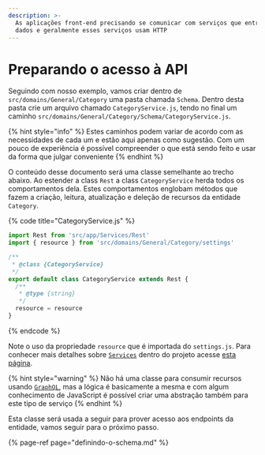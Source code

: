 ```yaml
---
description: >-
  As aplicações front-end precisando se comunicar com serviços que entregam
  dados e geralmente esses serviços usam HTTP
---
```


# Preparando o acesso à API

Seguindo com nosso exemplo, vamos criar dentro de `src/domains/General/Category` uma pasta chamada `Schema`. Dentro desta pasta crie um arquivo chamado `CategoryService.js`, tendo no final um caminho `src/domains/General/Category/Schema/CategoryService.js`.

{% hint style="info" %}
Estes caminhos podem variar de acordo com as necessidades de cada um e estão aqui apenas como sugestão. Com um pouco de experiência é possível compreender o que está sendo feito e usar da forma que julgar conveniente
{% endhint %}

O conteúdo desse documento será uma classe semelhante ao trecho abaixo. Ao estender a class `Rest` a class `CategoryService` herda todos os comportamentos dela. Estes comportamentos englobam métodos que fazem a criação, leitura, atualização e deleção de recursos da entidade `Category`.

{% code title="CategoryService.js" %}
```javascript
import Rest from 'src/app/Services/Rest'
import { resource } from 'src/domains/General/Category/settings'

/**
 * @class {CategoryService}
 */
export default class CategoryService extends Rest {
  /**
   * @type {string}
   */
  resource = resource
}
```
{% endcode %}

Note o uso da propriedade `resource` que é importada do `settings.js`. Para conhecer mais detalhes sobre [`Services`](../como-utilizar/service.md) dentro do projeto acesse [esta página](../como-utilizar/service.md).

{% hint style="warning" %}
Não há uma classe para consumir recursos usando [`GraphQL`](https://graphql.org), mas a lógica é basicamente a mesma e com algum conhecimento de JavaScript é possível criar uma abstração também para este tipo de serviço
{% endhint %}

Esta classe será usada a seguir para prover acesso aos endpoints da entidade, vamos seguir para o próximo passo.

{% page-ref page="definindo-o-schema.md" %}

